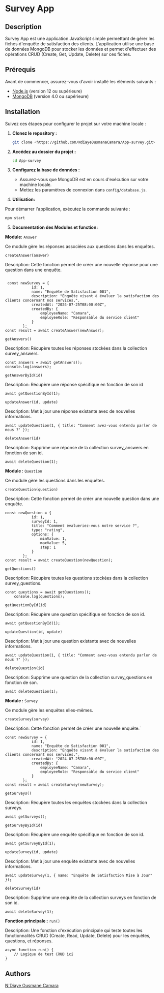 # Survey App

## Description

Survey App est une application JavaScript simple permettant de gérer les fiches d'enquête de satisfaction des clients. L'application utilise une base de données MongoDB pour stocker les données et permet d'effectuer des opérations CRUD (Create, Get, Update, Delete) sur ces fiches.

## Prérequis

Avant de commencer, assurez-vous d'avoir installé les éléments suivants :

- [Node.js](https://nodejs.org/) (version 12 ou supérieure)
- [MongoDB](https://www.mongodb.com/try/download/community) (version 4.0 ou supérieure)

## Installation

Suivez ces étapes pour configurer le projet sur votre machine locale :

1. **Clonez le repository :**

    ```bash
    git clone <https://github.com/NdiayeOusmanaCamara/App-survey.git>
    ```

2. **Accédez au dossier du projet :**

    ```bash
    cd App-survey
    ```


3. **Configurez la base de données :**

    - Assurez-vous que MongoDB est en cours d'exécution sur votre machine locale.
    - Mettez les paramètres de connexion dans `config/database.js`.

4. **Utilisation:**

Pour démarrer l'application, exécutez la commande suivante :

```bash
npm start

```

5. **Documentation des Modules et function:**

**Module:** `Answer`

Ce module gère les réponses associées aux questions dans les enquêtes.

`createAnswer(answer)`

 Description: Cette fonction permet de créer une nouvelle réponse pour une question dans une enquête.
    

```  créer une nouvelle réponse

 const newSurvey = {   
            id: 1,
            name: "Enquête de Satisfaction 001",
            description: "Enquête visant à évaluer la satisfaction des clients concernant nos services.",
            createdAt: "2024-07-25T08:00:00Z",
            createdBy: {
                employeeName: "Camara",
                employeeRole: "Responsable du service client"
            }
        };
const result = await createAnswer(newAnswer);
```
`getAnswers()`

Description: Récupère toutes les réponses stockées dans la collection survey_answers.

```Lire toutes les réponses
const answers = await getAnswers();
console.log(answers);
```
`getAnswerById(id)`

Description: Récupère une réponse spécifique en fonction de son id

```Récupère une réponse spécifique
await getQuestionById(1);
```
`updateAnswer(id, update)`

Description: Met à jour une réponse existante avec de nouvelles informations.

```Mettre à jour une reponse
await updateQuestion(1, { title: "Comment avez-vous entendu parler de nous ?" });
```
`deleteAnswer(id)`

Description: Supprime une réponse de la collection survey_answers en fonction de son id.

```Supprimer une reponse
await deleteQuestion(1);
```
**Module :**  `Question`

Ce module gère les questions dans les enquêtes.

`createQuestion(question)`

Description: Cette fonction permet de créer une nouvelle question dans une enquête.

```Créer une nouvelle question
const newQuestion = {
            id: 1,
            surveyId: 1,
            title: "Comment évalueriez-vous notre service ?",
            type: "rating",
            options: {
                minValue: 1,
                maxValue: 5,
                step: 1
            }
        };
const result = await createQuestion(newQuestion);
```

`getQuestions()`

Description: Récupère toutes les questions stockées dans la collection survey_questions.
````Lire les questions 
const questions = await getQuestions();
    console.log(questions);
````
`getQuestionById(id)`

Description: Récupère une question spécifique en fonction de son id.
```Lire une question
await getQuestionById(1);
```
`updateQuestion(id, update)`

Description: Met à jour une question existante avec de nouvelles informations.
```Mettre à jour une question
await updateQuestion(1, { title: "Comment avez-vous entendu parler de nous ?" });
```
`deleteQuestion(id)`

Description: Supprime une question de la collection survey_questions en fonction de son.
```Supprimer une question
await deleteQuestion(1);
```
**Module :**  `Survey`

Ce module gère les enquêtes elles-mêmes.

`createSurvey(survey)`

Description: Cette fonction permet de créer une nouvelle enquête.`
```Créer une nouvelle enquete
const newSurvey = {   
            id: 1,
            name: "Enquête de Satisfaction 001",
            description: "Enquête visant à évaluer la satisfaction des clients concernant nos services.",
            createdAt: "2024-07-25T08:00:00Z",
            createdBy: {
                employeeName: "Camara",
                employeeRole: "Responsable du service client"
            }
        };
const result = await createSurvey(newSurvey);
```
`getSurveys()`

Description: Récupère toutes les enquêtes stockées dans la collection surveys.
```Recupere les enquetes
await getSurveys();
```
`getSurveyById(id)`

Description: Récupère une enquête spécifique en fonction de son id.
```Lire une enquete spécifique
await getSurveyById(1);
```
`updateSurvey(id, update)`

Description: Met à jour une enquête existante avec de nouvelles informations.
```Metre à jour une enquete
await updateSurvey(1, { name: "Enquête de Satisfaction Mise à Jour" });
```
`deleteSurvey(id)`

Description: Supprime une enquête de la collection surveys en fonction de son id.
```Supprimer une enquête
await deleteSurvey(1);

```
**Fonction principale :** `run()`

Description: Une fonction d'exécution principale qui teste toutes les fonctionnalités CRUD (Create, Read, Update, Delete) pour les enquêtes, questions, et réponses.
```fonction principal
async function run() {
    // Logique de test CRUD ici
}
```


## Authors

[N'Diaye Ousmane Camara](https://github.com/NdiayeOusmanaCamara)
